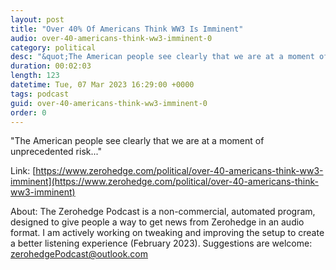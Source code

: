 ```yaml
---
layout: post
title: "Over 40% Of Americans Think WW3 Is Imminent"
audio: over-40-americans-think-ww3-imminent-0
category: political
desc: "&quot;The American people see clearly that we are at a moment of unprecedented risk...&quot;"
duration: 00:02:03
length: 123
datetime: Tue, 07 Mar 2023 16:29:00 +0000
tags: podcast
guid: over-40-americans-think-ww3-imminent-0
order: 0
---
```

&quot;The American people see clearly that we are at a moment of unprecedented risk...&quot;

Link: [https://www.zerohedge.com/political/over-40-americans-think-ww3-imminent](https://www.zerohedge.com/political/over-40-americans-think-ww3-imminent)

About: The Zerohedge Podcast is a non-commercial, automated program, designed to give people a way to get news from Zerohedge in an audio format.  I am actively working on tweaking and improving the setup to create a better listening experience (February 2023).  Suggestions are welcome: [zerohedgePodcast@outlook.com](mailto:zerohedgePodcast@outlook.com)